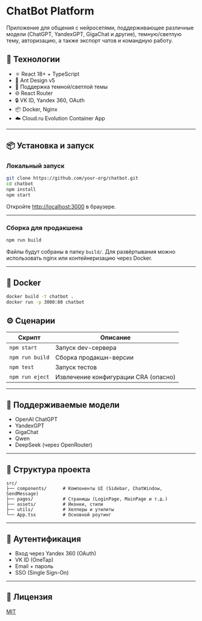 # ChatBot Platform

Приложение для общения с нейросетями, поддерживающее различные модели (ChatGPT, YandexGPT, GigaChat и другие), темную/светлую тему, авторизацию, а также экспорт чатов и командную работу.

## 🚀 Технологии

- ⚛️ React 18+ + TypeScript
- 🎨 Ant Design v5
- 🌙 Поддержка темной/светлой темы
- 🌐 React Router
- 🔒 VK ID, Yandex 360, OAuth
- 📦 Docker, Nginx
- ☁️ Cloud.ru Evolution Container App

---

## 📦 Установка и запуск

### Локальный запуск

```bash
git clone https://github.com/your-org/chatbot.git
cd chatbot
npm install
npm start
```

Откройте [http://localhost:3000](http://localhost:3000) в браузере.

---

### Сборка для продакшена

```bash
npm run build
```

Файлы будут собраны в папку `build/`. Для развёртывания можно использовать nginx или контейнеризацию через Docker.

---

## 🐳 Docker

```bash
docker build -t chatbot .
docker run -p 3000:80 chatbot
```

## ⚙️ Сценарии

| Скрипт            | Описание                              |
|------------------|---------------------------------------|
| `npm start`       | Запуск dev-сервера                    |
| `npm run build`   | Сборка продакшн-версии                |
| `npm test`        | Запуск тестов                         |
| `npm run eject`   | Извлечение конфигурации CRA (опасно)  |

---

## 🧠 Поддерживаемые модели

- OpenAI ChatGPT
- YandexGPT
- GigaChat
- Qwen
- DeepSeek (через OpenRouter)

---

## 📂 Структура проекта

```
src/
├── components/      # Компоненты UI (Sidebar, ChatWindow, SendMessage)
├── pages/           # Страницы (LoginPage, MainPage и т.д.)
├── assets/          # Иконки, стили
├── utils/           # Хелперы и утилиты
└── App.tsx          # Основной роутинг
```

---

## 🔐 Аутентификация

- Вход через Yandex 360 (OAuth)
- VK ID (OneTap)
- Email + пароль
- SSO (Single Sign-On)

---

## 📄 Лицензия

[MIT](LICENSE)

